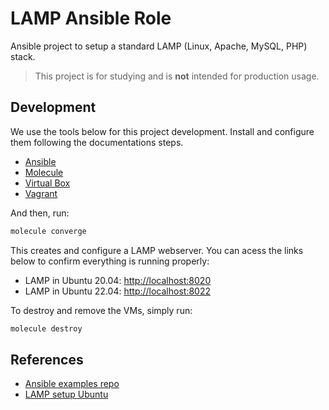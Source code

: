 # LAMP Ansible Role

Ansible project to setup a standard LAMP (Linux, Apache, MySQL, PHP) stack.

> This project is for studying and is **not** intended for production usage.

## Development

We use the tools below for this project development. Install and configure them following the documentations steps.

- [Ansible](https://docs.ansible.com/)
- [Molecule](https://ansible.readthedocs.io/projects/molecule/)
- [Virtual Box](https://www.virtualbox.org/wiki/Documentation)
- [Vagrant](https://developer.hashicorp.com/vagrant/docs)

And then, run:

```bash
molecule converge
```

This creates and configure a LAMP webserver. You can acess the links below to confirm everything is running properly:

- LAMP in Ubuntu 20.04: <http://localhost:8020>
- LAMP in Ubuntu 22.04: <http://localhost:8022>

To destroy and remove the VMs, simply run:

```bash
molecule destroy
```

## References

- [Ansible examples repo](https://github.com/ansible/ansible-examples.git)
- [LAMP setup Ubuntu](https://www.digitalocean.com/community/tutorials/how-to-install-linux-apache-mysql-php-lamp-stack-ubuntu-18-04)

